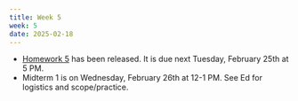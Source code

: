 ```yaml
---
title: Week 5
week: 5
date: 2025-02-18
---
```


- [Homework 5](http://prob140.datahub.berkeley.edu/hub/user-redirect/git-pull?repo=https://github.com/stat88/content-sp25&branch=main&subPath=hw/Homework_05.ipynb) has been released. It is due next Tuesday, February 25th at 5 PM.
- Midterm 1 is on Wednesday, February 26th at 12-1 PM. See Ed for logistics and scope/practice.
